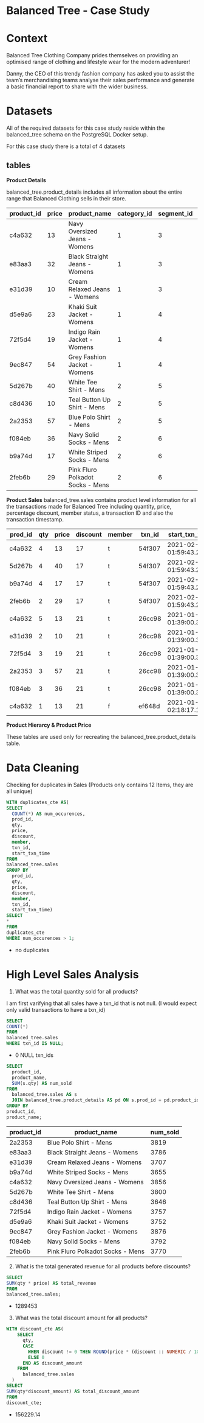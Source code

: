 # Balanced Tree - Case Study


# Context
Balanced Tree Clothing Company prides themselves on providing an optimised range of clothing and lifestyle wear for the modern adventurer!

Danny, the CEO of this trendy fashion company has asked you to assist the team’s merchandising teams analyse their sales performance and generate a basic financial report to share with the wider business.

#  Datasets
All of the required datasets for this case study reside within the balanced_tree schema on the PostgreSQL Docker setup.

For this case study there is a total of 4 datasets

## tables

**Product Details**

balanced_tree.product_details includes all information about the entire range that Balanced Clothing sells in their store.

|product_id|price|product_name                    |category_id|segment_id|style_id|category_name|segment_name|style_name    |
|----------|-----|--------------------------------|-----------|----------|--------|-------------|------------|--------------|
|c4a632    |13   |Navy Oversized Jeans - Womens   |1          |3         |7       |Womens       |Jeans       |Navy Oversized|
|e83aa3    |32   |Black Straight Jeans - Womens   |1          |3         |8       |Womens       |Jeans       |Black Straight|
|e31d39    |10   |Cream Relaxed Jeans - Womens    |1          |3         |9       |Womens       |Jeans       |Cream Relaxed |
|d5e9a6    |23   |Khaki Suit Jacket - Womens      |1          |4         |10      |Womens       |Jacket      |Khaki Suit    |
|72f5d4    |19   |Indigo Rain Jacket - Womens     |1          |4         |11      |Womens       |Jacket      |Indigo Rain   |
|9ec847    |54   |Grey Fashion Jacket - Womens    |1          |4         |12      |Womens       |Jacket      |Grey Fashion  |
|5d267b    |40   |White Tee Shirt - Mens          |2          |5         |13      |Mens         |Shirt       |White Tee     |
|c8d436    |10   |Teal Button Up Shirt - Mens     |2          |5         |14      |Mens         |Shirt       |Teal Button Up|
|2a2353    |57   |Blue Polo Shirt - Mens          |2          |5         |15      |Mens         |Shirt       |Blue Polo     |
|f084eb    |36   |Navy Solid Socks - Mens         |2          |6         |16      |Mens         |Socks       |Navy Solid    |
|b9a74d    |17   |White Striped Socks - Mens      |2          |6         |17      |Mens         |Socks       |White Striped |
|2feb6b    |29   |Pink Fluro Polkadot Socks - Mens|2          |6         |18      |Mens         |            |              |


**Product Sales**
balanced_tree.sales contains product level information for all the transactions made for Balanced Tree including quantity, price, percentage discount, member status, a transaction ID and also the transaction timestamp.


|prod_id|qty|price                           |discount|member|txn_id|start_txn_time|
|-------|---|--------------------------------|--------|------|------|--------------|
|c4a632 |4  |13                              |17      |t     |54f307|2021-02-13 01:59:43.296|
|5d267b |4  |40                              |17      |t     |54f307|2021-02-13 01:59:43.296|
|b9a74d |4  |17                              |17      |t     |54f307|2021-02-13 01:59:43.296|
|2feb6b |2  |29                              |17      |t     |54f307|2021-02-13 01:59:43.296|
|c4a632 |5  |13                              |21      |t     |26cc98|2021-01-19 01:39:00.3456|
|e31d39 |2  |10                              |21      |t     |26cc98|2021-01-19 01:39:00.3456|
|72f5d4 |3  |19                              |21      |t     |26cc98|2021-01-19 01:39:00.3456|
|2a2353 |3  |57                              |21      |t     |26cc98|2021-01-19 01:39:00.3456|
|f084eb |3  |36                              |21      |t     |26cc98|2021-01-19 01:39:00.3456|
|c4a632 |1  |13                              |21      |f     |ef648d|2021-01-27 02:18:17.1648|

**Product Hierarcy & Product Price**

These tables are used only for recreating the balanced_tree.product_details table.




# Data Cleaning

Checking for duplicates in Sales (Products only contains 12 Items, they are all unique)
```sql
WITH duplicates_cte AS(
SELECT
  COUNT(*) AS num_occurences,
  prod_id,
  qty,
  price,
  discount,
  member,
  txn_id,
  start_txn_time
FROM
balanced_tree.sales
GROUP BY 
  prod_id,
  qty,
  price,
  discount,
  member,
  txn_id,
  start_txn_time)
SELECT
*
FROM
duplicates_cte
WHERE num_occurences > 1;
```

- no duplicates


# High Level Sales Analysis

1. What was the total quantity sold for all products?

I am first varifying that all sales have a txn_id that is not null. (I would expect only valid transactions to have a txn_id)
```sql
SELECT
COUNT(*)
FROM 
balanced_tree.sales
WHERE txn_id IS NULL;
```
- 0 NULL txn_ids

```sql
SELECT
  product_id,
  product_name,
  SUM(s.qty) AS num_sold
FROM
  balanced_tree.sales AS s
  JOIN balanced_tree.product_details AS pd ON s.prod_id = pd.product_id
GROUP BY 
product_id,
product_name;
```

|product_id|product_name                    |num_sold|
|----------|--------------------------------|--------|
|2a2353    |Blue Polo Shirt - Mens          |3819    |
|e83aa3    |Black Straight Jeans - Womens   |3786    |
|e31d39    |Cream Relaxed Jeans - Womens    |3707    |
|b9a74d    |White Striped Socks - Mens      |3655    |
|c4a632    |Navy Oversized Jeans - Womens   |3856    |
|5d267b    |White Tee Shirt - Mens          |3800    |
|c8d436    |Teal Button Up Shirt - Mens     |3646    |
|72f5d4    |Indigo Rain Jacket - Womens     |3757    |
|d5e9a6    |Khaki Suit Jacket - Womens      |3752    |
|9ec847    |Grey Fashion Jacket - Womens    |3876    |
|f084eb    |Navy Solid Socks - Mens         |3792    |
|2feb6b    |Pink Fluro Polkadot Socks - Mens|3770    |



2. What is the total generated revenue for all products before discounts?

```sql
SELECT 
SUM(qty * price) AS total_revenue
FROM 
balanced_tree.sales;
```
- 1289453

3. What was the total discount amount for all products?
```sql
WITH discount_cte AS(
    SELECT
      qty,
      CASE
        WHEN discount != 0 THEN ROUND(price * (discount :: NUMERIC / 100), 2)
        ELSE 0
      END AS discount_amount
    FROM
      balanced_tree.sales
  )
SELECT
SUM(qty*discount_amount) AS total_discount_amount
FROM
discount_cte;
```
- 156229.14